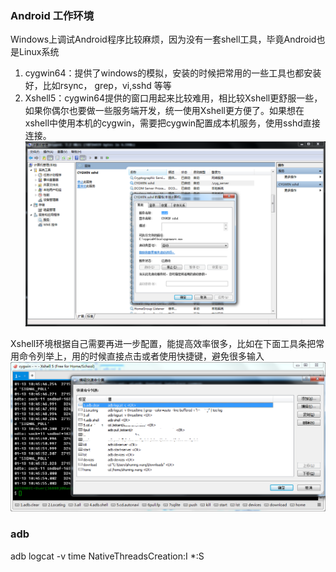
### Android 工作环境
Windows上调试Android程序比较麻烦，因为没有一套shell工具，毕竟Android也是Linux系统

1. cygwin64：提供了windows的模拟，安装的时候把常用的一些工具也都安装好，比如rsync， grep，vi,sshd 等等
2. Xshell5：cygwin64提供的窗口用起来比较难用，相比较Xshell更舒服一些，如果你偶尔也要做一些服务端开发，统一使用Xshell更方便了。如果想在xshell中使用本机的cygwin，需要把cygwin配置成本机服务，使用sshd直接连接。
![image](cygserver.png)

Xshell环境根据自己需要再进一步配置，能提高效率很多，比如在下面工具条把常用命令列举上，用的时候直接点击或者使用快捷键，避免很多输入
![image](xshell5.png)

### adb

adb logcat -v time NativeThreadsCreation:I *:S 